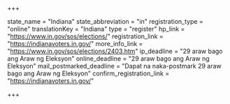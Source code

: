+++

state_name = "Indiana"
state_abbreviation = "in"
registration_type = "online"
translationKey = "Indiana"
type = "register"
hp_link = "https://www.in.gov/sos/elections/"
registration_link = "https://indianavoters.in.gov/"
more_info_link = "https://www.in.gov/sos/elections/2403.htm"
ip_deadline = "29 araw bago ang Araw ng Eleksyon"
online_deadline = "29 araw bago ang Araw ng Eleksyon"
mail_postmarked_deadline = "Dapat na naka-postmark  29 araw bago ang Araw ng Eleksyon"
confirm_registration_link = "https://indianavoters.in.gov/"

+++
